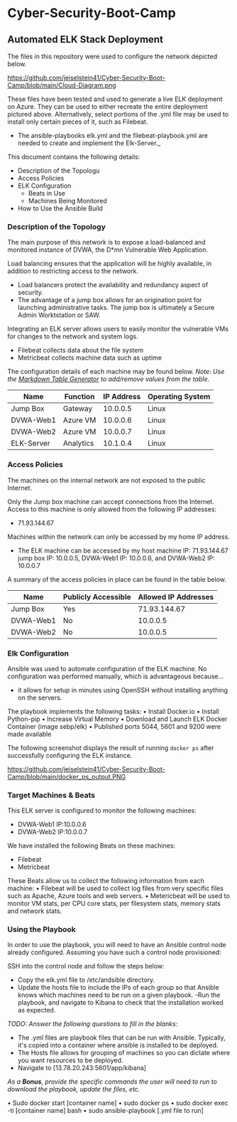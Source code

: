 # Cyber-Security-Boot-Camp
## Automated ELK Stack Deployment

The files in this repository were used to configure the network depicted below.

https://github.com/jeiselstein41/Cyber-Security-Boot-Camp/blob/main/Cloud-Diagram.png

These files have been tested and used to generate a live ELK deployment on Azure. They can be used to either recreate the entire deployment pictured above. Alternatively, select portions of the .yml file may be used to install only certain pieces of it, such as Filebeat.

  - The ansible-playbooks elk.yml and the filebeat-playbook.yml are needed to create and implement the Elk-Server._

This document contains the following details:
- Description of the Topologu
- Access Policies
- ELK Configuration
  - Beats in Use
  - Machines Being Monitored
- How to Use the Ansible Build


### Description of the Topology

The main purpose of this network is to expose a load-balanced and monitored instance of DVWA, the D*mn Vulnerable Web Application.

Load balancing ensures that the application will be highly available, in addition to restricting access to the network.
- Load balancers protect the availability and redundancy aspect of security.
- The advantage of a jump box allows for an origination point for launching administrative tasks. The jump box is ultimately a Secure Admin Worktstation or SAW. 

Integrating an ELK server allows users to easily monitor the vulnerable VMs for changes to the network and system logs.
- Filebeat collects data about the file system
- Metricbeat collects machine data such as uptime

The configuration details of each machine may be found below.
_Note: Use the [Markdown Table Generator](http://www.tablesgenerator.com/markdown_tables) to add/remove values from the table_.

| Name     | Function | IP Address | Operating System |
|----------|----------|------------|------------------|
| Jump Box | Gateway  | 10.0.0.5   | Linux            |
| DVWA-Web1| Azure VM | 10.0.0.6   | Linux            |
| DVWA-Web2| Azure VM | 10.0.0.7   | Linux            |
|ELK-Server| Analytics| 10.1.0.4   | Linux            |

### Access Policies

The machines on the internal network are not exposed to the public Internet. 

Only the Jump box machine can accept connections from the Internet. Access to this machine is only allowed from the following IP addresses:
- 71.93.144.67

Machines within the network can only be accessed by my home IP address.
- The ELK machine can be accessed by my host machine IP: 71.93.144.67 jump box IP: 10.0.0.5, DVWA-Web1 IP: 10.0.0.6, and DVWA-Web2 IP: 10.0.0.7

A summary of the access policies in place can be found in the table below.

| Name     | Publicly Accessible | Allowed IP Addresses |
|----------|---------------------|----------------------|
| Jump Box | Yes                 | 71.93.144.67         |
| DVWA-Web1| No                  | 10.0.0.5             |
| DVWA-Web2| No                  | 10.0.0.5             |

### Elk Configuration

Ansible was used to automate configuration of the ELK machine. No configuration was performed manually, which is advantageous because...
- it allows for setup in minutes using OpenSSH without installing anything on the servers.

The playbook implements the following tasks:
•	Install Docker.io
•	Install Python-pip
•	Increase Virtual Memory
•	Download and Launch ELK Docker Container (image sebp/elk)
•	Published ports 5044, 5601 and 9200 were made available

The following screenshot displays the result of running `docker ps` after successfully configuring the ELK instance.

https://github.com/jeiselstein41/Cyber-Security-Boot-Camp/blob/main/docker_ps_output.PNG

### Target Machines & Beats
This ELK server is configured to monitor the following machines:
- DVWA-Web1 IP:10.0.0.6
- DVWA-Web2 IP:10.0.0.7

We have installed the following Beats on these machines:
- Filebeat
- Metricbeat

These Beats allow us to collect the following information from each machine:
•	Filebeat will be used to collect log files from very specific files such as Apache, Azure tools and web servers.
•	Metericbeat will be used to monitor VM stats, per CPU core stats, per filesystem stats, memory stats and network stats.

### Using the Playbook
In order to use the playbook, you will need to have an Ansible control node already configured. Assuming you have such a control node provisioned: 

SSH into the control node and follow the steps below:
- Copy the elk.yml file to /etc/andsible directory.
- Update the hosts file to include the IPs of each group so that Ansible knows which machines need to be run on a given playbook.
-Run the playbook, and navigate to Kibana to check that the installation worked as expected.

_TODO: Answer the following questions to fill in the blanks:_
- The .yml files are playbook files that can be run with Ansible. Typically, it's copied into a container where ansible is installed to be deployed.
- The Hosts file allows for grouping of machines so you can dictate where you want resources to be deployed.
- Navigate to [13.78.20.243:5601/app/kibana]

_As a **Bonus**, provide the specific commands the user will need to run to download the playbook, update the files, etc._

•	Sudo docker start [container name]
•	sudo docker ps
•	sudo docker exec -ti [container name] bash
•	sudo ansible-playbook [.yml file to run]

